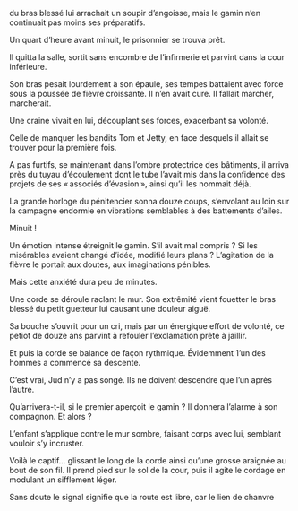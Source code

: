 du bras blessé lui arrachait un soupir d’angoisse, mais le gamin n’en continuait pas moins ses préparatifs.

Un quart d’heure avant minuit, le prisonnier se trouva prêt.

Il quitta la salle, sortit sans encombre de l’infirmerie et parvint dans la cour inférieure.

Son bras pesait lourdement à son épaule, ses tempes battaient avec force sous la poussée de fièvre croissante. Il n’en avait cure. Il fallait marcher, marcherait.

Une craine vivait en lui, découplant ses forces, exacerbant sa volonté.

Celle de manquer les bandits Tom et Jetty, en face desquels il allait se trouver pour la première fois.

A pas furtifs, se maintenant dans l’ombre protectrice des bâtiments, il arriva près du tuyau d’écoulement dont le tube l’avait mis dans la confidence des projets de ses « associés d’évasion », ainsi qu’il les nommait déjà.

La grande horloge du pénitencier sonna douze coups, s’envolant au loin
sur la campagne endormie en vibrations semblables à des battements d’ailes.

Minuit !

Un émotion intense étreignit le gamin. S’il avait mal compris ? Si les
misérables avaient changé d’idée, modifié leurs plans ? L’agitation de la fièvre le portait aux doutes, aux imaginations pénibles.

Mais cette anxiété dura peu de minutes.

Une corde se déroule raclant le mur. Son extrêmité vient fouetter le
bras blessé du petit guetteur lui causant une douleur aiguë.

Sa bouche s’ouvrit pour un cri, mais par un énergique effort de volonté, ce petiot de douze ans parvint à refouler l’exclamation prête à jaillir.

Et puis la corde se balance de façon rythmique. Évidemment 1’un des
hommes a commencé sa descente.

C’est vrai, Jud n’y a pas songé. Ils ne doivent descendre que l’un après l’autre.

Qu’arrivera-t-il, si le premier aperçoit le gamin ? Il donnera l’alarme à son compagnon. Et alors ?

L’enfant s’applique contre le mur sombre, faisant corps avec lui, semblant vouloir s’y incruster.

Voilà le captif… glissant le long de la corde ainsi qu’une grosse araignée au bout de son fil. Il prend pied sur le sol de la cour, puis il agite le cordage en modulant un sifflement léger.

Sans doute le signal signifie que la route est libre, car le lien de chanvre
